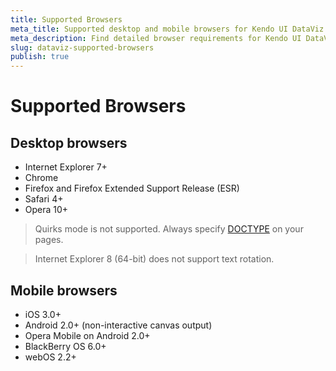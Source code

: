 ```yaml
---
title: Supported Browsers
meta_title: Supported desktop and mobile browsers for Kendo UI DataViz
meta_description: Find detailed browser requirements for Kendo UI DataViz suite.
slug: dataviz-supported-browsers
publish: true
---
```


# Supported Browsers

## Desktop browsers

*   Internet Explorer 7+
*   Chrome
*   Firefox and Firefox Extended Support Release (ESR)
*   Safari 4+
*   Opera 10+

> Quirks mode is not supported. Always specify [DOCTYPE](http://reference.sitepoint.com/html/doctypes) on your pages.

> Internet Explorer 8 (64-bit) does not support text rotation.

## Mobile browsers

*   iOS 3.0+
*   Android 2.0+ (non-interactive canvas output)
*   Opera Mobile on Android 2.0+
*   BlackBerry OS 6.0+
*   webOS 2.2+

